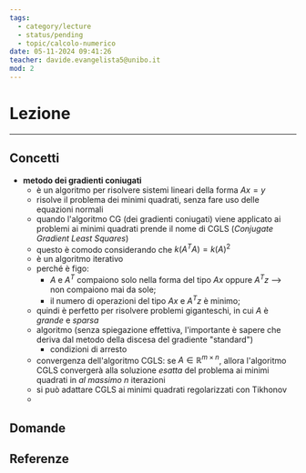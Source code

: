 ```yaml
---
tags:
  - category/lecture
  - status/pending
  - topic/calcolo-numerico
date: 05-11-2024 09:41:26
teacher: davide.evangelista5@unibo.it
mod: 2
---
```

# Lezione
---
## Concetti
- **metodo dei gradienti coniugati**
	- è un algoritmo per risolvere sistemi lineari della forma $Ax = y$
	- risolve il problema dei minimi quadrati, senza fare uso delle equazioni normali
	- quando l'algoritmo CG (dei gradienti coniugati) viene applicato ai problemi ai minimi quadrati prende il nome di CGLS (_Conjugate Gradient Least Squares_)
	- questo è comodo considerando che $k(A^{T}A) = k(A)^{2}$
	- è un algoritmo iterativo
	- perché è figo:
		- $A$ e $A^{T}$ compaiono solo nella forma del tipo $Ax$ oppure $A^{T}z$ --> non compaiono mai da sole;
		- il numero di operazioni del tipo $Ax$ e $A^{T}z$ è minimo;
	- quindi è perfetto per risolvere problemi giganteschi, in cui $A$ è _grande_ e _sparsa_
	- algoritmo (senza spiegazione effettiva, l'importante è sapere che deriva dal metodo della discesa del gradiente "standard")
		- condizioni di arresto
	- convergenza dell'algoritmo CGLS: se $A \in \mathbb{R}^{m \times n}$, allora l'algoritmo CGLS convergerà alla soluzione _esatta_ del problema ai minimi quadrati in _al massimo_ $n$ iterazioni
	- si può adattare CGLS ai minimi quadrati regolarizzati con Tikhonov
	- 

## Domande

## Referenze
